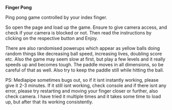 **Finger Pong** 

Ping pong game controlled by your index finger.

So open the page and load up the game. Ensure to give camera access, and check if your camera is blocked or not. Then read the instructions by clicking on the respective button and Enjoy.

There are also randomised powerups which appear as yellow balls doing random things like decreasing ball speed, increasing lives, doubling score etc. Also the game may seem slow at first, but play a few levels and it really speeds up and becomes tough. The paddle moves in all dimensions, so be careful of that as well. Also try to keep the paddle still while hitting the ball.

PS: Mediapipe sometimes bugs out, so if it isnt instantly working, please give it 2-3 minutes. If it still isnt working, check console and if there isnt any error, please try restarting and moving your finger closer or further, also check camera. I have tried it multiple times and it takes some time to load up, but after that its working consistently.
